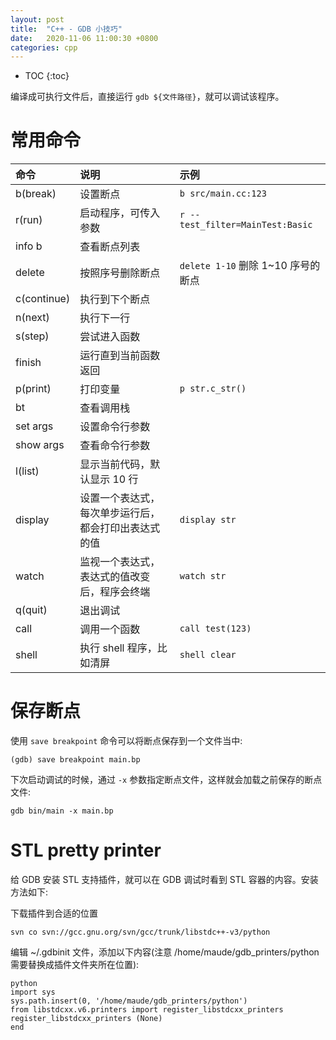 ```yaml
---
layout: post
title:  "C++ - GDB 小技巧"
date:   2020-11-06 11:00:30 +0800
categories: cpp
---
```


* TOC
{:toc}

编译成可执行文件后，直接运行 `gdb ${文件路径}`，就可以调试该程序。


# 常用命令

| 命令 | 说明 | 示例 |
|:--|:--|:--|
| b(break) | 设置断点 | `b src/main.cc:123` |
| r(run) | 启动程序，可传入参数 | `r --test_filter=MainTest:Basic` |
| info b | 查看断点列表 | |
| delete | 按照序号删除断点 | `delete 1-10` 删除 1~10 序号的断点 |
| c(continue) | 执行到下个断点 | |
| n(next) | 执行下一行 | |
| s(step) | 尝试进入函数 | |
| finish | 运行直到当前函数返回 | |
| p(print) | 打印变量 | `p str.c_str()` |
| bt | 查看调用栈 | |
| set args | 设置命令行参数 | |
| show args | 查看命令行参数 | |
| l(list) | 显示当前代码，默认显示 10 行 |  |
| display | 设置一个表达式，每次单步运行后，都会打印出表达式的值 | `display str` |
| watch | 监视一个表达式，表达式的值改变后，程序会终端 | `watch str` |
| q(quit) | 退出调试 | |
| call | 调用一个函数 | `call test(123)` |
| shell | 执行 shell 程序，比如清屏 | `shell clear` |


# 保存断点

使用 `save breakpoint` 命令可以将断点保存到一个文件当中:

```
(gdb) save breakpoint main.bp
```

下次启动调试的时候，通过 `-x` 参数指定断点文件，这样就会加载之前保存的断点文件:

```
gdb bin/main -x main.bp
```


# STL pretty printer

给 GDB 安装 STL 支持插件，就可以在 GDB 调试时看到 STL 容器的内容。安装方法如下:

下载插件到合适的位置

```
svn co svn://gcc.gnu.org/svn/gcc/trunk/libstdc++-v3/python
```

编辑 ~/.gdbinit 文件，添加以下内容(注意 /home/maude/gdb_printers/python 需要替换成插件文件夹所在位置):

```
python
import sys
sys.path.insert(0, '/home/maude/gdb_printers/python')
from libstdcxx.v6.printers import register_libstdcxx_printers
register_libstdcxx_printers (None)
end
```